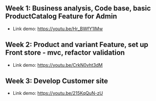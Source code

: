 ## Week 1: Business analysis, Code base, basic ProductCatalog Feature for Admin

-   Link demo: https://youtu.be/Hr_BWfY1IMw

## Week 2: Product and variant Feature, set up Front store - mvc, refactor validation

-   Link demo: https://youtu.be/CrkN0vht3dM

## Week 3: Develop Customer site

-   Link demo: https://youtu.be/215KqQuN-zU
